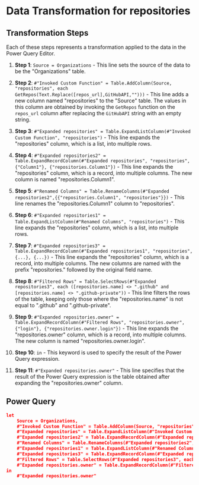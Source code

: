# Data Transformation for repositories

## Transformation Steps

Each of these steps represents a transformation applied to the data in the Power Query Editor.

1. **Step 1**: `Source = Organizations` - This line sets the source of the data to be the "Organizations" table.

2. **Step 2**: `#"Invoked Custom Function" = Table.AddColumn(Source, "repositories", each GetRepos(Text.Replace([repos_url],GitHubAPI,"")))` - This line adds a new column named "repositories" to the "Source" table. The values in this column are obtained by invoking the `GetRepos` function on the `repos_url` column after replacing the `GitHubAPI` string with an empty string.

3. **Step 3**: `#"Expanded repositories" = Table.ExpandListColumn(#"Invoked Custom Function", "repositories")` - This line expands the "repositories" column, which is a list, into multiple rows.

4. **Step 4**: `#"Expanded repositories2" = Table.ExpandRecordColumn(#"Expanded repositories", "repositories", {"Column1"}, {"repositories.Column1"})` - This line expands the "repositories" column, which is a record, into multiple columns. The new column is named "repositories.Column1".

5. **Step 5**: `#"Renamed Columns" = Table.RenameColumns(#"Expanded repositories2",{{"repositories.Column1", "repositories"}})` - This line renames the "repositories.Column1" column to "repositories".

6. **Step 6**: `#"Expanded repositories1" = Table.ExpandListColumn(#"Renamed Columns", "repositories")` - This line expands the "repositories" column, which is a list, into multiple rows.

7. **Step 7**: `#"Expanded repositories3" = Table.ExpandRecordColumn(#"Expanded repositories1", "repositories", {...}, {...})` - This line expands the "repositories" column, which is a record, into multiple columns. The new columns are named with the prefix "repositories." followed by the original field name.

8. **Step 8**: `#"Filtered Rows" = Table.SelectRows(#"Expanded repositories3", each ([repositories.name] <> ".github" and [repositories.name] <> ".github-private"))` - This line filters the rows of the table, keeping only those where the "repositories.name" is not equal to ".github" and ".github-private".

9. **Step 9**: `#"Expanded repositories.owner" = Table.ExpandRecordColumn(#"Filtered Rows", "repositories.owner", {"login"}, {"repositories.owner.login"})` - This line expands the "repositories.owner" column, which is a record, into multiple columns. The new column is named "repositories.owner.login".

10. **Step 10**: `in` - This keyword is used to specify the result of the Power Query expression.

11. **Step 11**: `#"Expanded repositories.owner"` - This line specifies that the result of the Power Query expression is the table obtained after expanding the "repositories.owner" column.

## Power Query

```json
let
    Source = Organizations,
    #"Invoked Custom Function" = Table.AddColumn(Source, "repositories", each GetRepos(Text.Replace([repos_url],GitHubAPI,""))),
    #"Expanded repositories" = Table.ExpandListColumn(#"Invoked Custom Function", "repositories"),
    #"Expanded repositories2" = Table.ExpandRecordColumn(#"Expanded repositories", "repositories", {"Column1"}, {"repositories.Column1"}),
    #"Renamed Columns" = Table.RenameColumns(#"Expanded repositories2",{{"repositories.Column1", "repositories"}}),
    #"Expanded repositories1" = Table.ExpandListColumn(#"Renamed Columns", "repositories"),
    #"Expanded repositories3" = Table.ExpandRecordColumn(#"Expanded repositories1", "repositories", {"id", "node_id", "name", "full_name", "private", "owner", "html_url", "description", "fork", "url", "forks_url", "keys_url", "collaborators_url", "teams_url", "hooks_url", "issue_events_url", "events_url", "assignees_url", "branches_url", "tags_url", "blobs_url", "git_tags_url", "git_refs_url", "trees_url", "statuses_url", "languages_url", "stargazers_url", "contributors_url", "subscribers_url", "subscription_url", "commits_url", "git_commits_url", "comments_url", "issue_comment_url", "contents_url", "compare_url", "merges_url", "archive_url", "downloads_url", "issues_url", "pulls_url", "milestones_url", "notifications_url", "labels_url", "releases_url", "deployments_url", "created_at", "updated_at", "pushed_at", "git_url", "ssh_url", "clone_url", "svn_url", "homepage", "size", "stargazers_count", "watchers_count", "language", "has_issues", "has_projects", "has_downloads", "has_wiki", "has_pages", "has_discussions", "forks_count", "mirror_url", "archived", "disabled", "open_issues_count", "license", "allow_forking", "is_template", "web_commit_signoff_required", "topics", "visibility", "forks", "open_issues", "watchers", "default_branch", "permissions", "security_and_analysis"}, {"repositories.id", "repositories.node_id", "repositories.name", "repositories.full_name", "repositories.private", "repositories.owner", "repositories.html_url", "repositories.description", "repositories.fork", "repositories.url", "repositories.forks_url", "repositories.keys_url", "repositories.collaborators_url", "repositories.teams_url", "repositories.hooks_url", "repositories.issue_events_url", "repositories.events_url", "repositories.assignees_url", "repositories.branches_url", "repositories.tags_url", "repositories.blobs_url", "repositories.git_tags_url", "repositories.git_refs_url", "repositories.trees_url", "repositories.statuses_url", "repositories.languages_url", "repositories.stargazers_url", "repositories.contributors_url", "repositories.subscribers_url", "repositories.subscription_url", "repositories.commits_url", "repositories.git_commits_url", "repositories.comments_url", "repositories.issue_comment_url", "repositories.contents_url", "repositories.compare_url", "repositories.merges_url", "repositories.archive_url", "repositories.downloads_url", "repositories.issues_url", "repositories.pulls_url", "repositories.milestones_url", "repositories.notifications_url", "repositories.labels_url", "repositories.releases_url", "repositories.deployments_url", "repositories.created_at", "repositories.updated_at", "repositories.pushed_at", "repositories.git_url", "repositories.ssh_url", "repositories.clone_url", "repositories.svn_url", "repositories.homepage", "repositories.size", "repositories.stargazers_count", "repositories.watchers_count", "repositories.language", "repositories.has_issues", "repositories.has_projects", "repositories.has_downloads", "repositories.has_wiki", "repositories.has_pages", "repositories.has_discussions", "repositories.forks_count", "repositories.mirror_url", "repositories.archived", "repositories.disabled", "repositories.open_issues_count", "repositories.license", "repositories.allow_forking", "repositories.is_template", "repositories.web_commit_signoff_required", "repositories.topics", "repositories.visibility", "repositories.forks", "repositories.open_issues", "repositories.watchers", "repositories.default_branch", "repositories.permissions", "repositories.security_and_analysis"}),
    #"Filtered Rows" = Table.SelectRows(#"Expanded repositories3", each ([repositories.name] <> ".github" and [repositories.name] <> ".github-private")),
    #"Expanded repositories.owner" = Table.ExpandRecordColumn(#"Filtered Rows", "repositories.owner", {"login"}, {"repositories.owner.login"})
in
    #"Expanded repositories.owner"

```
